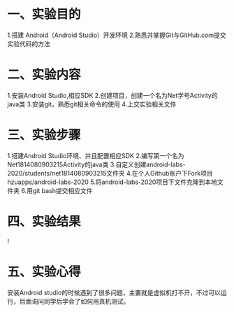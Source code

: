 # 一、实验目的
1.搭建 Android（Android Studio）开发环境
2.熟悉并掌握Git与GitHub.com提交实验代码的方法

# 二、实验内容
1.安装Android Studio,相应SDK
2.创建项目，创建一个名为Net学号Activity的java类
3.安装git，熟悉git相关命令的使用
4.上交实验相关文件

# 三、实验步骤
1.搭建Android Studio环境、并且配置相应SDK
2.编写第一个名为Net1814080903215Activity的java类
3.自定义创建android-labs-2020/students/net1814080903215文件夹
4.在个人Github账户下Fork项目hzuapps/android-labs-2020
5.将android-labs-2020项目下文件克隆到本地文件夹
6.用git bash提交相应文件

# 四、实验结果
!

# 五、实验心得
安装Android studio的时候遇到了很多问题，主要就是虚拟机打不开，不过可以运行，后面询问同学后学会了如何用真机测试。
